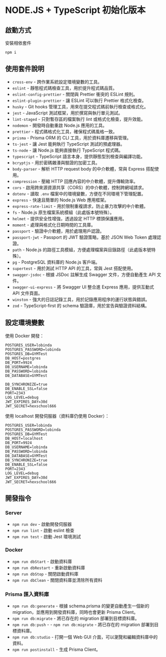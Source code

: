 # NODE.JS + TypeScript 初始化版本

## 啟動方式

安裝相依套件

```
npm i
```

## 使用套件說明

- `cross-env` - 跨作業系統設定環境變數的工具。
- `eslint` - 靜態程式碼檢查工具，用於提升程式碼品質。
- `eslint-config-prettier` - 關閉與 Prettier 衝突的 ESLint 規則。
- `eslint-plugin-prettier` - 讓 ESLint 可以執行 Prettier 格式化檢查。
- `husky` - Git hooks 管理工具，用來在提交程式碼前執行檢查或格式化。
- `jest` - JavaScript 測試框架，用於撰寫與執行單元測試。
- `lint-staged` - 只對暫存區的檔案執行 lint 或格式化檢查，提升效能。
- `nodemon` - 開發時自動重啟 Node.js 應用的工具。
- `prettier` - 程式碼格式化工具，確保程式碼風格一致。
- `prisma` - Prisma ORM 的 CLI 工具，用於資料庫遷移與管理。
- `ts-jest` - 讓 Jest 能夠執行 TypeScript 測試的預處理器。
- `ts-node` - 讓 Node.js 能夠直接執行 TypeScript 程式碼。
- `typescript` - TypeScript 語言本身，提供靜態型別檢查與編譯功能。
- `bcryptjs` - 用於密碼雜湊與驗證的加密工具。
- `body-parser` - 解析 HTTP request body 的中介軟體，常與 Express 搭配使用。
- `compression` - 壓縮 HTTP 回應內容的中介軟體，提升傳輸效率。
- `cors` - 啟用跨來源資源共享（CORS）的中介軟體，控制跨網域請求。
- `dotenv` - 讀取 `.env` 檔案中的環境變數，方便在不同環境下管理配置。
- `express` - 快速且簡單的 Node.js Web 應用框架。
- `express-rate-limit` - 用於限制重複請求，防止暴力攻擊的中介軟體。
- `fs` - Node.js 原生檔案系統模組（此處版本號特殊）。
- `helmet` - 提供安全性增強，透過設定 HTTP 標頭保護應用。
- `moment` - 處理與格式化日期時間的工具庫。
- `passport` - 驗證中介軟體，用於處理用戶認證。
- `passport-jwt` - Passport 的 JWT 驗證策略，基於 JSON Web Token 處理認證。
- `path` - Node.js 的路徑工具模組，方便處理檔案與目錄路徑（此處版本號特殊）。
- `pg` - PostgreSQL 資料庫的 Node.js 客戶端。
- `supertest` - 用於測試 HTTP API 的工具，常與 Jest 搭配使用。
- `swagger-jsdoc` - 根據 JSDoc 註解生成 Swagger 文件，方便自動產生 API 文件。
- `swagger-ui-express` - 將 Swagger UI 整合進 Express 應用，提供互動式 API 文件頁面。
- `winston` - 強大的日誌記錄工具，用於記錄應用程序的運行狀態與錯誤。
- `zod` - TypeScript-first 的 schema 驗證庫，用於宣告與驗證資料結構。

## 設定環境變數

使用 Docker 開發：

```
POSTGRES_USER=lobinda
POSTGRES_PASSWORD=lobinda
POSTGRES_DB=GYMTest
DB_HOST=postgres
DB_PORT=9924
DB_USERNAME=lobinda
DB_PASSWORD=lobinda
DB_DATABASE=GYMTest

DB_SYNCHRONIZE=true
DB_ENABLE_SSL=false
PORT=2343
LOG_LEVEL=debug
JWT_EXPIRES_DAY=30d
JWT_SECRET=hexschool666
```

使用 localhost 開發伺服器（資料庫仍使用 Docker）：

```
POSTGRES_USER=lobinda
POSTGRES_PASSWORD=lobinda
POSTGRES_DB=GYMTest
DB_HOST=localhost
DB_PORT=9924
DB_USERNAME=lobinda
DB_PASSWORD=lobinda
DB_DATABASE=GYMTest
DB_SYNCHRONIZE=true
DB_ENABLE_SSL=false
PORT=2343
LOG_LEVEL=debug
JWT_EXPIRES_DAY=30d
JWT_SECRET=hexschool666
```

## 開發指令

### Server

- `npm run dev` - 啟動開發伺服器
- `npm run lint` - 啟動 eslint 檢查
- `npm run test` - 啟動 Jest 環境測試

### Docker

- `npm run dbStart` - 啟動資料庫
- `npm run dbRestart` - 重新啟動資料庫
- `npm run dbStop` - 關閉啟動資料庫
- `npm run dbClean` - 關閉資料庫並清除所有資料

### Prisma 匯入資料庫

- `npm run db:generate` - 根據 schema.prisma 的變更自動產生一個新的 migration，並應用到開發資料庫，同時也會更新 Prisma Client。
- `npm run db:migrate` - 將已存在的 migration 部署到目標資料庫。
- `npm run db:push` - - `npm run db:migrate` - 將已存在的 migration 部署到目標資料庫。
- `npm run db:studio` - 打開一個 Web GUI 介面，可以瀏覽和編輯資料庫中的資料。
- `npm run postinstall` - 生成 Prisma Client。
